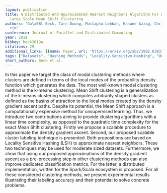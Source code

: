 ```yaml
---
layout: publication
title: A Distributed And Approximated Nearest Neighbors Algorithm For An Efficient
  Large Scale Mean Shift Clustering
authors: "Ga\xEBl Beck, Tarn Duong, Mustapha Lebbah, Hanane Azzag, Christophe C\xE9\
  rin"
conference: Journal of Parallel and Distributed Computing
year: 2019
bibkey: beck2019a
citations: 29
additional_links: [{name: Paper, url: 'https://arxiv.org/abs/1902.03833'}]
tags: ["Datasets", "Hashing Methods", "Locality-Sensitive-Hashing", "Unsupervised"]
short_authors: Beck et al.
---
```

In this paper we target the class of modal clustering methods where clusters
are defined in terms of the local modes of the probability density function
which generates the data. The most well-known modal clustering method is the
k-means clustering. Mean Shift clustering is a generalization of the k-means
clustering which computes arbitrarily shaped clusters as defined as the basins
of attraction to the local modes created by the density gradient ascent paths.
Despite its potential, the Mean Shift approach is a computationally expensive
method for unsupervised learning. Thus, we introduce two contributions aiming
to provide clustering algorithms with a linear time complexity, as opposed to
the quadratic time complexity for the exact Mean Shift clustering. Firstly we
propose a scalable procedure to approximate the density gradient ascent.
Second, our proposed scalable cluster labeling technique is presented. Both
propositions are based on Locality Sensitive Hashing (LSH) to approximate
nearest neighbors. These two techniques may be used for moderate sized
datasets. Furthermore, we show that using our proposed approximations of the
density gradient ascent as a pre-processing step in other clustering methods
can also improve dedicated classification metrics. For the latter, a
distributed implementation, written for the Spark/Scala ecosystem is proposed.
For all these considered clustering methods, we present experimental results
illustrating their labeling accuracy and their potential to solve concrete
problems.